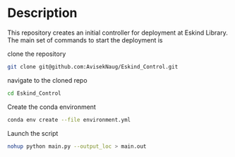 # Description
This repository creates an initial controller for deployment at Eskind Library.
The main set of commands to start the deployment is

clone the repository
```bash
git clone git@github.com:AvisekNaug/Eskind_Control.git
```

navigate to the cloned repo
```bash
cd Eskind_Control
```

Create the conda environment
```bash
conda env create --file environment.yml
```

Launch the script
```bash
nohup python main.py --output_loc > main.out
```
